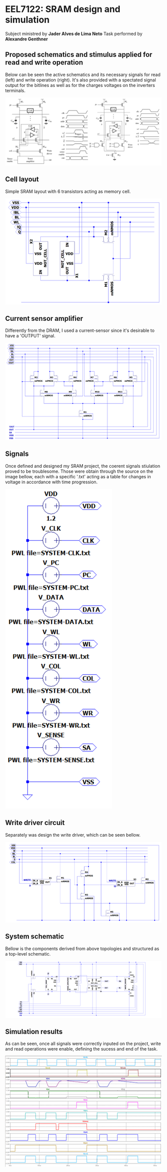 # EEL7122: SRAM design and simulation

Subject ministred by **Jader Alves de Lima Neto**
Task performed by **Alexandre Genthner**

## Proposed schematics and stimulus applied for read and write operation

Below can be seen the active schematics and its necessary signals for read (left) and write operation (right). It's also provided with a spectated signal output for the bitlines as well as for the charges voltages on the inverters terminals.

![enunciado](https://github.com/alegenthner/EEL7122-SRAM/blob/b26b26e40aaa8d07e686e9567f71016df153efba/img/read-write.png) 

## Cell layout

Simple SRAM layout with 6 transistors acting as memory cell.

![cell-layout](https://github.com/alegenthner/EEL7122-SRAM/blob/bf7b601881b835549e53f4352c26e3de3356b151/img/cell.png)

## Current sensor amplifier

Differently from the DRAM, I used a current-sensor since it's desirable to have a 'OUTPUT' signal.

![sa](https://github.com/alegenthner/EEL7122-SRAM/blob/77120c42368ce6fb165599987abd8ce323ce8669/img/current-sense-amplifier.png)

## Signals

Once defined and designed my SRAM project, the coerent signals stiulation proved to be troublesome. Those were obtain through the source on the image bellow, each with a specific '.txt' acting as a table for changes in voltage in accordance with time progression.

![sources](https://github.com/alegenthner/EEL7122-SRAM/blob/b26b26e40aaa8d07e686e9567f71016df153efba/img/sources.png)

## Write driver circuit

Separately was design the write driver, which can be seen bellow.

![write](https://github.com/alegenthner/EEL7122-SRAM/blob/b26b26e40aaa8d07e686e9567f71016df153efba/img/write-driver.png)

## System schematic

Bellow is the components derived from above topologies and structured as a top-level schematic.

![total-schematic](https://github.com/alegenthner/EEL7122-SRAM/blob/b26b26e40aaa8d07e686e9567f71016df153efba/img/system-schematic.png)

## Simulation results

As can be seen, once all signals were correctly inputed on the project, write and read operations were enable, defining the sucess and end of the task.

![signals](https://github.com/alegenthner/EEL7122-SRAM/blob/b26b26e40aaa8d07e686e9567f71016df153efba/img/signals.png)